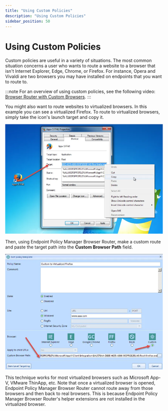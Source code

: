 ```yaml
---
title: "Using Custom Policies"
description: "Using Custom Policies"
sidebar_position: 50
---
```


# Using Custom Policies

Custom policies are useful in a variety of situations. The most common situation concerns a user who
wants to route a website to a browser that isn't Internet Explorer, Edge, Chrome, or Firefox. For
instance, Opera and Vivaldi are two browsers you may have installed on endpoints that you want to
route to.

:::note
For an overview of using custom policies, see the following video:
[Browser Router with Custom Browsers](/docs/endpointpolicymanager/knowledgebase/browserrouter/videolearningcenter/citrixvirtualapps/custombrowsers.md).
:::


You might also want to route websites to virtualized browsers. In this example you can see a
virtualized Firefox. To route to virtualized browsers, simply take the icon's launch target and copy
it.

![about_policypak_browser_router_19](assets/policy/about_endpointpolicymanager_browser_router_19.webp)

Then, using Endpoint Policy Manager Browser Router, make a custom route and paste the target path
into the **Custom Browser Path** field.

![about_policypak_browser_router_20](assets/policy/about_endpointpolicymanager_browser_router_20.webp)

This technique works for most virtualized browsers such as Microsoft App-V, VMware ThinApp, etc.
Note that once a virtualized browser is opened, Endpoint Policy Manager Browser Router cannot route
away from those browsers and then back to real browsers. This is because Endpoint Policy Manager
Browser Router's helper extensions are not installed in the virtualized browser.
